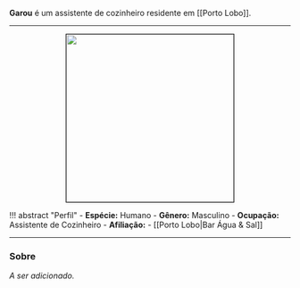 **Garou** é um assistente de cozinheiro residente em [[Porto Lobo]].

---

<div style="text-align: center;">
<img src="https://i.imgur.com/rBO98Hk.png" width="300" height="300" style="border: 1px solid black;">
</div>

!!! abstract "Perfil"
	- **Espécie:** Humano
	- **Gênero:** Masculino
	- **Ocupação:** Assistente de Cozinheiro
	- **Afiliação:** 
		- [[Porto Lobo|Bar Água & Sal]]

---

### Sobre

*A ser adicionado.*